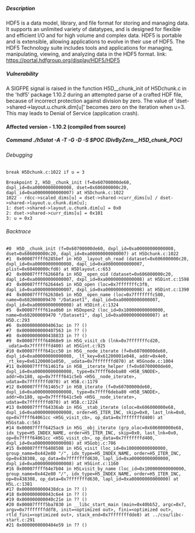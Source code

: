 ##### Description

HDF5 is a data model, library, and file format for storing and managing data. It supports an unlimited variety of datatypes, and is designed for flexible and efficient I/O and for high volume and complex data. HDF5 is portable and is extensible, allowing applications to evolve in their use of HDF5. The HDF5 Technology suite includes tools and applications for managing, manipulating, viewing, and analyzing data in the HDF5 format. link: https://portal.hdfgroup.org/display/HDF5/HDF5

##### Vulnerability

A SIGFPE signal is raised in the function H5D__chunk_init of H5Dchunk.c in the 'hdf5' package 1.10.2 during an attempted parse of a crafted HDF file, because of incorrect protection against division by zero. The value of 'dset->shared->layout.u.chunk.dim[u]' becomes zero on the iteration when u=3. This may leads to Denial of Service (application crash).

#### Affected version - 1.10.2 (compiled from source)

##### Command ./h5stat -A -T -G -D -S $POC (DivByZero__H5D_chunk_POC)

###### Debugging

```
break H5Dchunk.c:1022 if u = 3

Breakpoint 2, H5D__chunk_init (f=0x60700000de60, dxpl_id=0xa00000000000008, dset=0x606000000c20, dapl_id=0xa00000000000007) at H5Dchunk.c:1022
1022 - rdcc->scaled_dims[u] = dset->shared->curr_dims[u] / dset->shared->layout.u.chunk.dim[u];
1: dset->shared->layout.u.chunk.dim[u] = 0x0
2: dset->shared->curr_dims[u] = 0x101
3: u = 0x3
```
###### Backtrace

```
#0  H5D__chunk_init (f=0x60700000de60, dxpl_id=0xa00000000000008, dset=0x606000000c20, dapl_id=0xa00000000000007) at H5Dchunk.c:1022
#1  0x00007ffff6285bef in H5D__layout_oh_read (dataset=0x606000000c20, dxpl_id=0xa00000000000008, dapl_id=0xa00000000000007, plist=0x60400000cfd0) at H5Dlayout.c:653
#2  0x00007ffff62668fa in H5D__open_oid (dataset=0x606000000c20, dapl_id=0xa00000000000007, dxpl_id=0xa00000000000008) at H5Dint.c:1598
#3  0x00007ffff62644e5 in H5D_open (loc=0x7fffffffc3f0, dapl_id=0xa00000000000007, dxpl_id=0xa00000000000008) at H5Dint.c:1390
#4  0x00007ffff62638e5 in H5D__open_name (loc=0x7fffffffc580, name=0x602000009470 "/Dataset1", dapl_id=0xa00000000000007, dxpl_id=0xa00000000000008) at H5Dint.c:1324
#5  0x00007ffff61ea0b0 in H5Dopen2 (loc_id=0x100000000000000, name=0x602000009470 "/Dataset1", dapl_id=0xa00000000000007) at H5D.c:293
#6  0x00000000004063ac in ?? ()
#7  0x0000000000407563 in ?? ()
#8  0x0000000000438833 in ?? ()
#9  0x00007ffff64068e9 in H5G_visit_cb (lnk=0x7fffffffcd20, _udata=0x7fffffffd400) at H5Gint.c:925
#10 0x00007ffff641cc50 in H5G__node_iterate (f=0x60700000de60, dxpl_id=0xa00000000000008, _lt_key=0x61200001e048, addr=0x4e0, _rt_key=0x61200001e050, _udata=0x7fffffffd070) at H5Gnode.c:1004
#11 0x00007ffff61461fa in H5B__iterate_helper (f=0x60700000de60, dxpl_id=0xa00000000000008, type=0x7ffff6deba80 <H5B_SNODE>, addr=0x180, op=0x7ffff641c5eb <H5G__node_iterate>, udata=0x7fffffffd070) at H5B.c:1179
#12 0x00007ffff61465c7 in H5B_iterate (f=0x60700000de60, dxpl_id=0xa00000000000008, type=0x7ffff6deba80 <H5B_SNODE>, addr=0x180, op=0x7ffff641c5eb <H5G__node_iterate>, udata=0x7fffffffd070) at H5B.c:1224
#13 0x00007ffff64336ab in H5G__stab_iterate (oloc=0x606000000e68, dxpl_id=0xa00000000000008, order=H5_ITER_INC, skip=0x0, last_lnk=0x0, op=0x7ffff64061cc <H5G_visit_cb>, op_data=0x7fffffffd400) at H5Gstab.c:563
#14 0x00007ffff6425ac9 in H5G__obj_iterate (grp_oloc=0x606000000e68, idx_type=H5_INDEX_NAME, order=H5_ITER_INC, skip=0x0, last_lnk=0x0, op=0x7ffff64061cc <H5G_visit_cb>, op_data=0x7fffffffd400, dxpl_id=0xa00000000000008) at H5Gobj.c:706
#15 0x00007ffff6408508 in H5G_visit (loc_id=0x100000000000000, group_name=0x442e80 "/", idx_type=H5_INDEX_NAME, order=H5_ITER_INC, op=0x438308, op_data=0x7fffffffd630, lapl_id=0xa00000000000000, dxpl_id=0xa00000000000008) at H5Gint.c:1160
#16 0x00007ffff64e7b04 in H5Lvisit_by_name (loc_id=0x100000000000000, group_name=0x442e80 "/", idx_type=H5_INDEX_NAME, order=H5_ITER_INC, op=0x438308, op_data=0x7fffffffd630, lapl_id=0xa00000000000000) at H5L.c:1381
#17 0x0000000000438dca in ?? ()
#18 0x000000000043c6e4 in ?? ()
#19 0x000000000040c21e in ?? ()
#20 0x00007ffff5ba7830 in __libc_start_main (main=0x40bb52, argc=0x7, argv=0x7fffffffddf8, init=<optimized out>, fini=<optimized out>, rtld_fini=<optimized out>, stack_end=0x7fffffffdde8) at ../csu/libc-start.c:291
#21 0x0000000000404e59 in ?? ()
```
